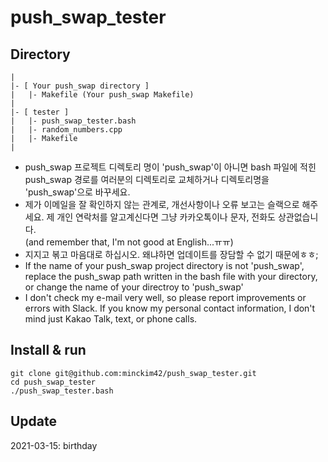 # push_swap_tester

## Directory
```
|
|- [ Your push_swap directory ]
|	|- Makefile (Your push_swap Makefile)
|
|- [ tester ]
|	|- push_swap_tester.bash
|	|- random_numbers.cpp
|	|- Makefile
|
```
- push_swap 프로젝트 디렉토리 명이 'push_swap'이 아니면 bash 파일에 적힌 push_swap 경로를 여러분의 디렉토리로 교체하거나 디렉토리명을 'push_swap'으로 바꾸세요.  
- 제가 이메일을 잘 확인하지 않는 관계로, 개선사항이나 오류 보고는 슬랙으로 해주세요. 제 개인 연락처를 알고계신다면 그냥 카카오톡이나 문자, 전화도 상관없습니다.  
(and remember that, I'm not good at English...ㅠㅠ)
- 지지고 볶고 마음대로 하십시오. 왜냐하면 업데이트를 장담할 수 없기 때문에ㅎㅎ;
- If the name of your push_swap project directory is not 'push_swap', replace the push_swap path written in the bash file with your directory, or change the name of your directroy to 'push_swap'
- I don't check my e-mail very well, so please report improvements or errors with Slack. If you know my personal contact information, I don't mind just Kakao Talk, text, or phone calls.

## Install & run
```
git clone git@github.com:minckim42/push_swap_tester.git
cd push_swap_tester
./push_swap_tester.bash
```
## Update
2021-03-15: birthday